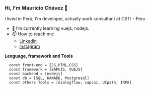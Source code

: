 ### Hi, I'm Mauricio Chávez 👋

<!--
**mauriciochavezpe/mauriciochavezpe** is a ✨ _special_ ✨ repository because its `README.md` (this file) appears on your GitHub profile.


-->
I lived in Perú, I'm developer, actually work consultant at CSTI - Peru


- 🌱 I’m currently learning vuejs, nodejs.  
- 📫 How to reach me: 
    - [Linkedin](https://www.linkedin.com/in/mchavez-pe/)
    - [Instagram](https://www.instagram.com/mauriciochavez.pe/)


**Lenguage, framework and Tools**
``` 
  const front-end = [JS,HTML,CSS]
  const framework = [SAPUI5, VUEJS]
  const backend = [nodejs]
  const db = [SQL, HANADB, Postgresql]
  const others Tools = [dialogflow, sapcai, UIpath, IRPA]  
```






